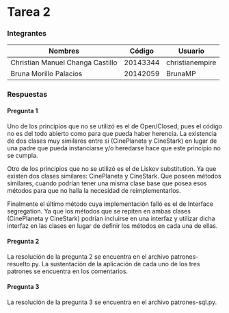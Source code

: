 # Tarea 2

### Integrantes
| Nombres                          | Código   | Usuario         |
| -------------------------------- | -------- | --------------- |
| Christian Manuel Changa Castillo | 20143344 | christianempire |
| Bruna Morillo Palacios           | 20142059 | BrunaMP         |

### Respuestas

#### Pregunta 1
Uno de los principios que no se utilizó es el de Open/Closed, pues el código no es del todo abierto como para que pueda haber herencia. La existencia de dos clases muy similares entre si (CinePlaneta y CineStark) en lugar de una padre que pueda instanciarse y/o heredarse hace que este principio no se cumpla.

Otro de los principios que no se utilizó es el de Liskov substitution. Ya que existen dos clases similares: CinePlaneta y CineStark. Que poseen métodos similares, cuando podrían tener una misma clase base que posea esos métodos para que no halla la necesidad de reimplementarlos.

Finalmente el último método cuya implementación falló es el de Interface segregation. Ya que los métodos que se repiten en ambas clases (CinePlaneta y CineStark) podrían incluirse en una interfaz y utilizar dicha interfaz en las clases en lugar de definir los métodos en cada una de ellas.

#### Pregunta 2
La resolución de la pregunta 2 se encuentra en el archivo patrones-resuelto.py. La sustentación de la aplicación de cada uno de los tres patrones se encuentra en los comentarios.

#### Pregunta 3
La resolución de la pregunta 3 se encuentra en el archivo patrones-sql.py.